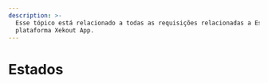 ```yaml
---
description: >-
  Esse tópico está relacionado a todas as requisições relacionadas a Estados na
  plataforma Xekout App.
---
```


# Estados

